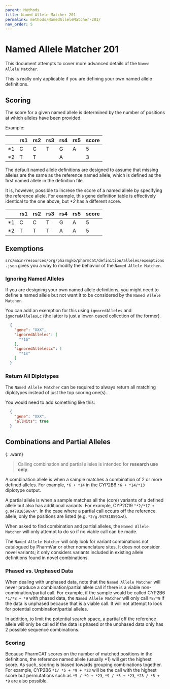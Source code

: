 ```yaml
---
parent: Methods
title: Named Allele Matcher 201
permalink: methods/NamedAlleleMatcher-201/
nav_order: 5
---
```

# Named Allele Matcher 201

This document attempts to cover more advanced details of the `Named Allele Matcher`.

This is really only applicable if you are defining your own named allele definitions.


## Scoring

The score for a given named allele is determined by the number of positions at which alleles have been provided.

Example:

|     | rs1 | rs2 | rs3 | rs4 | rs5 | score |
| --- | --- | --- | --- | --- | --- | ----- |
| *1  | C   | C   | T   | G   | A   | 5     |
| *2  | T   | T   |     | A   |     | 3     |

The default named allele definitions are designed to assume that missing alleles are the same as the reference named allele, which is defined as the first named allele in the definition file.

It is, however, possible to increse the score of a named allele by specifying the reference allele.  For example, this gene definition table is effectively identical to the one above, but _*2_ has a different score.

|     | rs1 | rs2 | rs3 | rs4 | rs5 | score |
| --- | --- | --- | --- | --- | --- | ----- |
| *1  | C   | C   | T   | G   | A   | 5     |
| *2  | T   | T   | T   | A   | A   | 5     |



## Exemptions

`src/main/resources/org/pharmgkb/pharmcat/definition/alleles/exemptions.json` gives you a way to modify the behavior of the `Named Allele Matcher`.


### Ignoring Named Alleles

If you are designing your own named allele definitions, you might need to define a named allele but not want it to be considered by the `Named Allele Matcher`.

You can add an exemption for this using `ignoredAlleles` and `ignoredAllelesLc` (the latter is just a lower-cased collection of the former).

```json
  {
    "gene": "XXX",
    "ignoredAlleles": [
      "*1S"
    ],
    "ignoredAllelesLc": [
      "*1s"
    ]
  }
```

### Return All Diplotypes

The `Named Allele Matcher` can be required to always return all matching diplotypes instead of just the top scoring one(s).

You would need to add something like this:

```json
  {
    "gene": "XXX",
    "allHits": true
  }
```


## Combinations and Partial Alleles

{: .warn}
> Calling combination and partial alleles is intended for **research use only**.

A combination allele is when a sample matches a combination of 2 or more defined alleles.  For example, `*6 + *14` in the CYP2B6 `*6 + *14/*13` diplotype output.

A partial allele is when a sample matches all the (core) variants of a defined allele but also has additional variants.  For example, CYP2C19 `"*2/*17 + g.94781859G>A"`.  In the case where a partial call occurs off the reference allele, only the positions are listed (e.g. `*2/g.94781859G>A`).

When asked to find combination and partial alleles, the `Named Allele Matcher` will only attempt to do so if no viable call can be made. 

The `Named Allele Matcher` will only look for variant combinations not catalogued by PharmVar or other nomenclature sites. It does not consider novel variants; it only considers variants included in existing allele definitions found in novel combinations.


### Phased vs. Unphased Data

When dealing with unphased data, note that the `Named Allele Matcher` will never produce a combination/partial allele call if there is a viable non-combination/partial call.  For example, if the sample would be called CYP2B6 `*1/*8 + *9` with phased data, the `Named Allele Matcher` will only call `*8/*9` if the data is unphased because that is a viable call.  It will not attempt to look for potential combination/partial alleles.

In addition, to limit the potential search space, a partial off the reference allele will only be called if the data is phased or the unphased data only has 2 possible sequence combinations.


### Scoring

Because PharmCAT scores on the number of matched positions in the definitions, the reference named allele (usually *1) will get the highest score. As such, scoring is biased towards grouping combinations together.  For example, CYP2B6 `*1/ *5 + *9 + *23` will be the call with the highest score but permutations such as `*5 / *9 + *23`, `*9 / *5 + *23`, `*23 / *5 + *9` are also possible.
